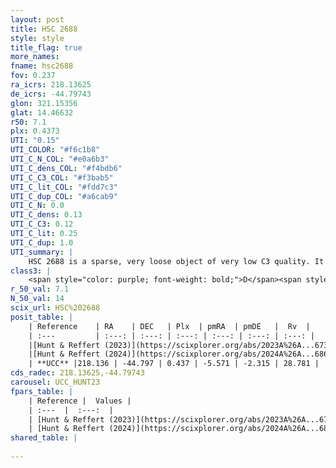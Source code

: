 ```yaml
---
layout: post
title: HSC 2688
style: style
title_flag: true
more_names: 
fname: hsc2688
fov: 0.237
ra_icrs: 218.13625
de_icrs: -44.79743
glon: 321.15356
glat: 14.46632
r50: 7.1
plx: 0.4373
UTI: "0.15"
UTI_COLOR: "#f6c1b8"
UTI_C_N_COL: "#e0a6b3"
UTI_C_dens_COL: "#f4bdb6"
UTI_C_C3_COL: "#f3bab5"
UTI_C_lit_COL: "#fdd7c3"
UTI_C_dup_COL: "#a6cab9"
UTI_C_N: 0.0
UTI_C_dens: 0.13
UTI_C_C3: 0.12
UTI_C_lit: 0.25
UTI_C_dup: 1.0
UTI_summary: |
    HSC 2688 is a sparse, very loose object of very low C3 quality. It was recently reported in the literature.<br><br><span style="color: #99180f; font-weight: bold;">Warning: </span>contains less than 25 stars with <i>P>0.5</i> estimated.
class3: |
    <span style="color: purple; font-weight: bold;">D</span><span style="color: red; font-weight: bold;">C</span>
r_50_val: 7.1
N_50_val: 14
scix_url: HSC%202688
posit_table: |
    | Reference    | RA    | DEC   | Plx  | pmRA  | pmDE   |  Rv  |
    | :---         | :---: | :---: | :---: | :---: | :---: | :---: |
    |[Hunt & Reffert (2023)](https://scixplorer.org/abs/2023A%26A...673A.114H) | 218.104 | -44.798 | 0.461 | -5.574 | -2.365 | -- |
    |[Hunt & Reffert (2024)](https://scixplorer.org/abs/2024A%26A...686A..42H) | 218.104 | -44.798 | 0.461 | -5.574 | -2.365 | -- |
    | **UCC** |218.136 | -44.797 | 0.437 | -5.571 | -2.315 | 28.781 | 
cds_radec: 218.13625,-44.79743
carousel: UCC_HUNT23
fpars_table: |
    | Reference |  Values |
    | :---  |  :---:  |
    | [Hunt & Reffert (2023)](https://scixplorer.org/abs/2023A%26A...673A.114H) | `AV50=6.22, diffAV50=0.809, MOD50=11.575, logAge50=9.802` |
    | [Hunt & Reffert (2024)](https://scixplorer.org/abs/2024A%26A...686A..42H) | `MassJ=1896.88` |
shared_table: |
    
---
```

